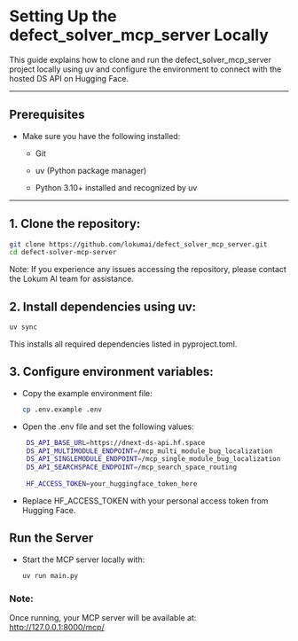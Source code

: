 # Setting Up the defect_solver_mcp_server Locally
This guide explains how to clone and run the defect_solver_mcp_server project locally using uv and configure the environment to connect with the hosted DS API on Hugging Face.

---
## Prerequisites
* Make sure you have the following installed:

  - Git

  - uv (Python package manager)

  - Python 3.10+ installed and recognized by uv
---
## 1. Clone the repository:
   ```sh
   git clone https://github.com/lokumai/defect_solver_mcp_server.git
   cd defect-solver-mcp-server
   ```
Note: If you experience any issues accessing the repository, please contact the Lokum AI team for assistance.
## 2. Install dependencies using uv:
   ```sh
   uv sync
   ```
   This installs all required dependencies listed in pyproject.toml.


## 3. Configure environment variables:
   - Copy the example environment file:
       ```sh
       cp .env.example .env
       ```

   - Open the .env file and set the following values:

       ```sh
        DS_API_BASE_URL=https://dnext-ds-api.hf.space
        DS_API_MULTIMODULE_ENDPOINT=/mcp_multi_module_bug_localization
        DS_API_SINGLEMODULE_ENDPOINT=/mcp_single_module_bug_localization
        DS_API_SEARCHSPACE_ENDPOINT=/mcp_search_space_routing
        
        HF_ACCESS_TOKEN=your_huggingface_token_here
       ```

 -  Replace HF_ACCESS_TOKEN with your personal access token from Hugging Face.

## Run the Server
 - Start the MCP server locally with:
   ```sh
   uv run main.py
   ```


### Note: 
Once running, your MCP server will be available at:
http://127.0.0.1:8000/mcp/